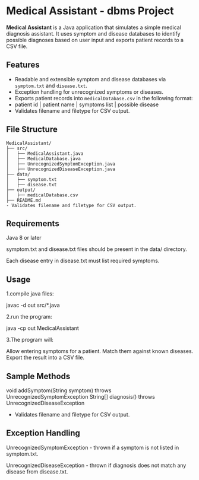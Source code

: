 # Medical Assistant - dbms Project

**Medical Assistant** is a Java application that simulates a simple medical diagnosis assistant. It uses symptom and disease databases to identify possible diagnoses based on user input and exports patient records to a CSV file.

## Features

- Readable and extensible symptom and disease databases via `symptom.txt` and `disease.txt`.
- Exception handling for unrecognized symptoms or diseases.
- Exports patient records into `medicalDatabase.csv` in the following format:
- patient id | patient name | symptoms list | possible disease
- Validates filename and filetype for CSV output.

## File Structure

```plaintext
MedicalAssistant/
├── src/
│   ├── MedicalAssistant.java
│   ├── MedicalDatabase.java
│   ├── UnrecognizedSymptomException.java
│   ├── UnrecognizedDiseaseException.java
├── data/
│   ├── symptom.txt
│   ├── disease.txt
├── output/
│   ├── medicalDatabase.csv
├── README.md
- Validates filename and filetype for CSV output.

```


## Requirements

Java 8 or later

symptom.txt and disease.txt files should be present in the data/ directory.

Each disease entry in disease.txt must list required symptoms.


## Usage
1.compile java files:

javac -d out src/*.java

2.run the program:

java -cp out MedicalAssistant

3.The program will:

Allow entering symptoms for a patient.
Match them against known diseases.
Export the result into a CSV file.

## Sample Methods
void addSymptom(String symptom) throws UnrecognizedSymptomException
String[] diagnosis() throws UnrecognizedDiseaseException

* Validates filename and filetype for CSV output.

## Exception Handling
UnrecognizedSymptomException - thrown if a symptom is not listed in symptom.txt.

UnrecognizedDiseaseException - thrown if diagnosis does not match any disease from disease.txt.
